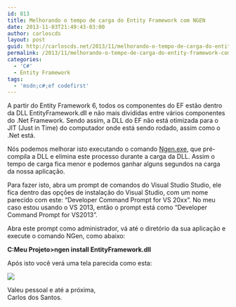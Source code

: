 ```yaml
---
id: 813
title: Melhorando o tempo de carga do Entity Framework com NGEN
date: 2013-11-03T21:49:43-03:00
author: carloscds
layout: post
guid: http://carloscds.net/2013/11/melhorando-o-tempo-de-carga-do-entity-framework-com-ngen/
permalink: /2013/11/melhorando-o-tempo-de-carga-do-entity-framework-com-ngen/
categories:
  - 'C#'
  - Entity Framework
tags:
  - 'msdn;c#;ef codefirst'
---
```

A partir do Entity Framework 6, todos os componentes do EF estão dentro da DLL EntityFramework.dll e não mais divididas entre vários componentes do .Net Framework. Sendo assim, a DLL do EF não está otimizada para o JIT (Just in Time) do computador onde está sendo rodado, assim como o .Net está.

Nós podemos melhorar isto executando o comando [Ngen.exe](http://msdn.microsoft.com/en-us/library/6t9t5wcf.aspx), que pré-compila a DLL e elimina este processo durante a carga da DLL. Assim o tempo de carga fica menor e podemos ganhar alguns segundos na carga da nossa aplicação.

Para fazer isto, abra um prompt de comandos do Visual Studio Studio, ele fica dentro das opções de instalação do Visual Studio, com um nome parecido com este: “Developer Command Prompt for VS 20xx”. No meu caso estou usando o VS 2013, então o prompt está como “Developer Command Prompt for VS2013”.

Abra este prompt como administrador, vá até o diretório da sua aplicação e execute o comando NGen, como abaixo:

**C:Meu Projeto>ngen install EntityFramework.dll**

Após isto você verá uma tela parecida como esta:

![]( wp-content/uploads/2013/11/image1.png)

Valeu pessoal e até a próxima,  
Carlos dos Santos.